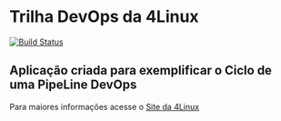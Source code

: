# Trilha DevOps da 4Linux

<!-- Altere a Flag abaixo com sua URL do Travis -->
[![Build Status](https://travis-ci.org/rldcosta/DevOpsLab-HelloWorld.svg?branch=master)](https://travis-ci.org/rldcosta/DevOpsLab-HelloWorld)

## Aplicação criada para exemplificar o Ciclo de uma PipeLine DevOps


Para maiores informações acesse o [Site da 4Linux](https://www.4linux.com.br/cursos/devops)

